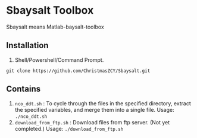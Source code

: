 # Sbaysalt Toolbox

Sbaysalt means Matlab-baysalt-toolbox

## Installation

1. Shell/Powershell/Command Prompt.

```shell
git clone https://github.com/ChristmasZCY/Sbaysalt.git
```

## Contains

1. `nco_ddt.sh` : To cycle through the files in the specified directory, extract the specified variables, and merge them into a single file.
   Usage: `./nco_ddt.sh`
2. `download_from_ftp.sh` : Download files from ftp server. (Not yet completed.)
   Usage: `./download_from_ftp.sh`
